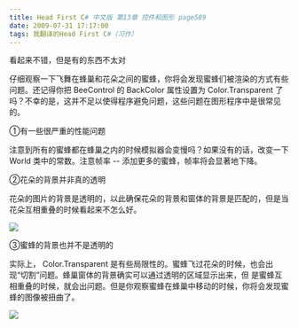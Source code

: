 ```yaml
---
title: Head First C# 中文版 第13章 控件和图形 page589
date: 2009-07-31 17:17:00
tags: 我翻译的Head First C#（习作）
---
```

看起来不错，但是有的东西不太对

  

仔细观察一下飞舞在蜂巢和花朵之间的蜜蜂，你将会发现蜜蜂们被渲染的方式有些问题。还记得你把  BeeControl  的  BackColor  属性设置为
Color.Transparent  了吗？不幸的是，这并不足以使得程序避免问题，这些问题在图形程序中是很常见的。

  

①有一些很严重的性能问题

  

注意到所有的蜜蜂都在蜂巢之内的时候模拟器会变慢吗？如果没有的话，改变一下  World  类中的常数。注意帧率  \--
添加更多的蜜蜂，帧率将会显著地下降。

  

②花朵的背景并非真的透明

  

花朵的图片的背景是透明的，以此确保花朵的背景和窗体的背景是匹配的，但是当花朵互相重叠的时候看起来不怎么好。

  

![](https://p-blog.csdn.net/images/p_blog_csdn_net/cuipengfei1/EntryImages/20090731/2009-07-31_17-03-07.jpg)

③蜜蜂的背景也并不是透明的

  

实际上，  Color.Transparent  是有些局限性的。蜜蜂飞过花朵的时候，也会出现“切割”问题。蜂巢窗体的背景确实可以通过透明的区域显示出来，但
是蜜蜂互相重叠的时候，就会出问题。但是你观察蜜蜂在蜂巢中移动的时候，你将会发现蜜蜂的图像被扭曲了。

  

![](https://p-blog.csdn.net/images/p_blog_csdn_net/cuipengfei1/EntryImages/20090731/2009-07-31_17-14-12.jpg)



